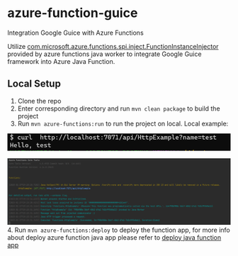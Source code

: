 # azure-function-guice
Integration Google Guice with Azure Functions

Utilize [com.microsoft.azure.functions.spi.inject.FunctionInstanceInjector](https://github.com/Azure/azure-functions-java-additions/blob/dev/azure-functions-java-spi/src/main/java/com/microsoft/azure/functions/spi/inject/FunctionInstanceInjector.java) provided by azure functions java worker to integrate Google Guice framework into Azure Java Function. 

## Local Setup
1. Clone the repo
2. Enter corresponding directory and run `mvn clean package` to build the project
3. Run `mvn azure-functions:run` to run the project on local.
   Local example:

![img.png](img.png)

![img_2.png](img_2.png)
4. Run `mvn azure-functions:deploy` to deploy the function app, for more info about deploy azure function java app please refer to [deploy java function app](https://learn.microsoft.com/en-us/azure/azure-functions/create-first-function-cli-java?tabs=bash%2Cazure-cli%2Cbrowser#deploy-the-function-project-to-azure)